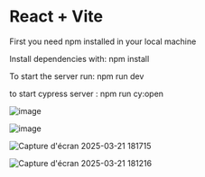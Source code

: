 # React + Vite

First you need npm installed in your local machine

Install dependencies with: npm install

To start the server run: npm run dev

to start cypress server : npm run cy:open

![image](https://github.com/user-attachments/assets/7f4d0554-fcc5-4035-856c-0e41738566b1)

![image](https://github.com/user-attachments/assets/cde95fa1-0555-41e5-bfc2-fe510671eaa3)

![Capture d'écran 2025-03-21 181715](https://github.com/user-attachments/assets/1312cf19-f5f2-4b1b-b64e-e07629d154cf)


![Capture d'écran 2025-03-21 181216](https://github.com/user-attachments/assets/3a503b4d-3545-43f9-8598-71ff011624b4)





